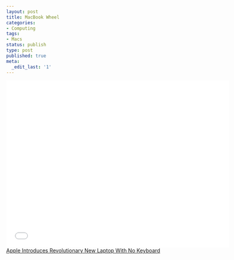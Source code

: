 ```yaml
---
layout: post
title: MacBook Wheel
categories:
- Computing
tags:
- Macs
status: publish
type: post
published: true
meta:
  _edit_last: '1'
---
```

<iframe width="600" height="450" src="//www.youtube.com/embed/9BnLbv6QYcA" frameborder="0" allowfullscreen></iframe>
<a href="http://www.theonion.com/video/apple-introduces-revolutionary-new-laptop-with-no,14299/" target="_blank" title="Apple Introduces Revolutionary New Laptop With No Keyboard">Apple Introduces Revolutionary New Laptop With No Keyboard</a>
